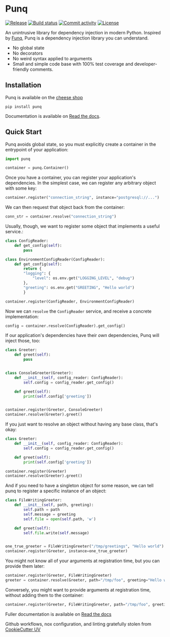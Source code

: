 # Punq

[![Release](https://img.shields.io/github/v/release/bobthemighty/punq)](https://img.shields.io/github/v/release/bobthemighty/punq)
[![Build status](https://img.shields.io/github/actions/workflow/status/bobthemighty/punq/main.yml?branch=main)](https://github.com/bobthemighty/punq/actions/workflows/main.yml?query=branch%3Amain)
[![Commit activity](https://img.shields.io/github/commit-activity/m/bobthemighty/punq)](https://img.shields.io/github/commit-activity/m/bobthemighty/punq)
[![License](https://img.shields.io/github/license/bobthemighty/punq)](https://img.shields.io/github/license/bobthemighty/punq)

<!-- quick_start -->

An unintrusive library for dependency injection in modern Python.
Inspired by [Funq][1], Punq is a dependency injection library you can understand.

- No global state
- No decorators
- No weird syntax applied to arguments
- Small and simple code base with 100% test coverage and developer-friendly comments.

## Installation

Punq is available on the [cheese shop][2]

```shell
pip install punq
```

Documentation is available on [Read the docs][3].

## Quick Start

Punq avoids global state, so you must explicitly create a container in the entrypoint of your application:

```python
import punq

container = punq.Container()
```

Once you have a container, you can register your application's dependencies. In the simplest case, we can register any arbitrary object with some key:

```python
container.register("connection_string", instance="postgresql://...")
```

We can then request that object back from the container:

```python
conn_str = container.resolve("connection_string")
```

Usually, though, we want to register some object that implements a useful service.:

```python
class ConfigReader:
    def get_config(self):
        pass

class EnvironmentConfigReader(ConfigReader):
    def get_config(self):
        return {
        "logging": {
            "level": os.env.get("LOGGING_LEVEL", "debug")
        },
        "greeting": os.env.get("GREETING", "Hello world")
        }

container.register(ConfigReader, EnvironmentConfigReader)
```

Now we can `resolve` the `ConfigReader` service, and receive a concrete implementation:

```python
config = container.resolve(ConfigReader).get_config()
```

If our application's dependencies have their _own_ dependencies, Punq will inject those, too:

```python
class Greeter:
    def greet(self):
        pass


class ConsoleGreeter(Greeter):
    def __init__(self, config_reader: ConfigReader):
        self.config = config_reader.get_config()

    def greet(self):
        print(self.config['greeting'])


container.register(Greeter, ConsoleGreeter)
container.resolve(Greeter).greet()

```

If you just want to resolve an object without having any base class, that's okay:

```python
class Greeter:
    def __init__(self, config_reader: ConfigReader):
        self.config = config_reader.get_config()

    def greet(self):
        print(self.config['greeting'])

container.register(Greeter)
container.resolve(Greeter).greet()
```

And if you need to have a singleton object for some reason, we can tell punq to register a specific instance of an object:

```python
class FileWritingGreeter:
    def __init__(self, path, greeting):
        self.path = path
        self.message = greeting
        self.file = open(self.path, 'w')

    def greet(self):
        self.file.write(self.message)


one_true_greeter = FileWritingGreeter("/tmp/greetings", "Hello world")
container.register(Greeter, instance=one_true_greeter)
```

You might not know all of your arguments at registration time, but you can provide them later:

```python
container.register(Greeter, FileWritingGreeter)
greeter = container.resolve(Greeter, path="/tmp/foo", greeting="Hello world")

```

Conversely, you might want to provide arguments at registration time, without adding them to the container:

```python
container.register(Greeter, FileWritingGreeter, path="/tmp/foo", greeting="Hello world")
```

[1]: https://github.com/jlyonsmith/Funq
[2]: https://pypi.org/project/punq/
[3]: http://punq.readthedocs.io/en/latest
[4]: https://github.com/fpgmaas/cookiecutter-uv

<!-- end_quick_start -->

Fuller documentation is available on [Read the docs][3]

Github workflows, nox configuration, and linting gratefully stolen from [CookieCutter UV][4]
